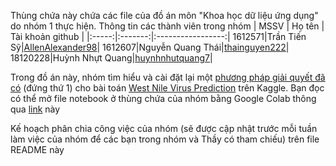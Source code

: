 Thùng chứa này chứa các file của đồ án môn "Khoa học dữ liệu ứng dụng" do nhóm 1 thực hiện. 
Thông tin các thành viên trong nhóm 
| MSSV  | Họ tên  | Tài khoản github  |
|:-----:|:-------:|:-----------------:|
1612571|Trần Tiến Sỹ|[AllenAlexander98](https://github.com/AllenAlexander98)|
1612607|Nguyễn Quang Thái|[thainguyen222](https://github.com/thainguyen222)|
18120228|Huỳnh Nhựt Quang|[huynhnhutquang7](https://github.com/huynhnhutquang7)|

Trong đồ án này, nhóm tìm hiểu và cài đặt lại một [phương pháp giải quyết đã có](https://github.com/simaaron/kaggle-Rain/) (đứng thứ 1) cho bài toán [West Nile Virus Prediction](https://www.kaggle.com/c/how-much-did-it-rain-ii) trên Kaggle. 
Bạn đọc có thể mở file notebook ở thùng chứa của nhóm bằng Google Colab thông qua [link](https://github.com/thainguyen222/KHDLUD_NHOM1/blob/main/Report_KHDLUD_NHOM1.ipynb) này 

Kế hoạch phân chia công việc của nhóm (sẽ được cập nhật trước mỗi tuần làm việc của nhóm để các bạn trong nhóm và Thầy có tham chiếu) trên file README này 


